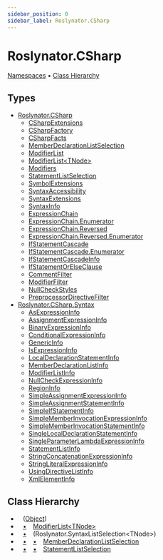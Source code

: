 ```yaml
---
sidebar_position: 0
sidebar_label: Roslynator.CSharp
---
```


# Roslynator\.CSharp

[Namespaces](#namespaces) &#x2022; [Class Hierarchy](#class-hierarchy)

## Types

* [Roslynator.CSharp](../../docs/api/Roslynator/CSharp/index.md)
  * [CSharpExtensions](../../docs/api/Roslynator/CSharp/CSharpExtensions/index.md)
  * [CSharpFactory](../../docs/api/Roslynator/CSharp/CSharpFactory/index.md)
  * [CSharpFacts](../../docs/api/Roslynator/CSharp/CSharpFacts/index.md)
  * [MemberDeclarationListSelection](../../docs/api/Roslynator/CSharp/MemberDeclarationListSelection/index.md)
  * [ModifierList](../../docs/api/Roslynator/CSharp/ModifierList/index.md)
  * [ModifierList&lt;TNode&gt;](../../docs/api/Roslynator/CSharp/ModifierList-1/index.md)
  * [Modifiers](../../docs/api/Roslynator/CSharp/Modifiers/index.md)
  * [StatementListSelection](../../docs/api/Roslynator/CSharp/StatementListSelection/index.md)
  * [SymbolExtensions](../../docs/api/Roslynator/CSharp/SymbolExtensions/index.md)
  * [SyntaxAccessibility](../../docs/api/Roslynator/CSharp/SyntaxAccessibility/index.md)
  * [SyntaxExtensions](../../docs/api/Roslynator/CSharp/SyntaxExtensions/index.md)
  * [SyntaxInfo](../../docs/api/Roslynator/CSharp/SyntaxInfo/index.md)
  * [ExpressionChain](../../docs/api/Roslynator/CSharp/ExpressionChain/index.md)
  * [ExpressionChain.Enumerator](../../docs/api/Roslynator/CSharp/ExpressionChain/Enumerator/index.md)
  * [ExpressionChain.Reversed](../../docs/api/Roslynator/CSharp/ExpressionChain/Reversed/index.md)
  * [ExpressionChain.Reversed.Enumerator](../../docs/api/Roslynator/CSharp/ExpressionChain/Reversed/Enumerator/index.md)
  * [IfStatementCascade](../../docs/api/Roslynator/CSharp/IfStatementCascade/index.md)
  * [IfStatementCascade.Enumerator](../../docs/api/Roslynator/CSharp/IfStatementCascade/Enumerator/index.md)
  * [IfStatementCascadeInfo](../../docs/api/Roslynator/CSharp/IfStatementCascadeInfo/index.md)
  * [IfStatementOrElseClause](../../docs/api/Roslynator/CSharp/IfStatementOrElseClause/index.md)
  * [CommentFilter](../../docs/api/Roslynator/CSharp/CommentFilter/index.md)
  * [ModifierFilter](../../docs/api/Roslynator/CSharp/ModifierFilter/index.md)
  * [NullCheckStyles](../../docs/api/Roslynator/CSharp/NullCheckStyles/index.md)
  * [PreprocessorDirectiveFilter](../../docs/api/Roslynator/CSharp/PreprocessorDirectiveFilter/index.md)
* [Roslynator.CSharp.Syntax](../../docs/api/Roslynator/CSharp/Syntax/index.md)
  * [AsExpressionInfo](../../docs/api/Roslynator/CSharp/Syntax/AsExpressionInfo/index.md)
  * [AssignmentExpressionInfo](../../docs/api/Roslynator/CSharp/Syntax/AssignmentExpressionInfo/index.md)
  * [BinaryExpressionInfo](../../docs/api/Roslynator/CSharp/Syntax/BinaryExpressionInfo/index.md)
  * [ConditionalExpressionInfo](../../docs/api/Roslynator/CSharp/Syntax/ConditionalExpressionInfo/index.md)
  * [GenericInfo](../../docs/api/Roslynator/CSharp/Syntax/GenericInfo/index.md)
  * [IsExpressionInfo](../../docs/api/Roslynator/CSharp/Syntax/IsExpressionInfo/index.md)
  * [LocalDeclarationStatementInfo](../../docs/api/Roslynator/CSharp/Syntax/LocalDeclarationStatementInfo/index.md)
  * [MemberDeclarationListInfo](../../docs/api/Roslynator/CSharp/Syntax/MemberDeclarationListInfo/index.md)
  * [ModifierListInfo](../../docs/api/Roslynator/CSharp/Syntax/ModifierListInfo/index.md)
  * [NullCheckExpressionInfo](../../docs/api/Roslynator/CSharp/Syntax/NullCheckExpressionInfo/index.md)
  * [RegionInfo](../../docs/api/Roslynator/CSharp/Syntax/RegionInfo/index.md)
  * [SimpleAssignmentExpressionInfo](../../docs/api/Roslynator/CSharp/Syntax/SimpleAssignmentExpressionInfo/index.md)
  * [SimpleAssignmentStatementInfo](../../docs/api/Roslynator/CSharp/Syntax/SimpleAssignmentStatementInfo/index.md)
  * [SimpleIfStatementInfo](../../docs/api/Roslynator/CSharp/Syntax/SimpleIfStatementInfo/index.md)
  * [SimpleMemberInvocationExpressionInfo](../../docs/api/Roslynator/CSharp/Syntax/SimpleMemberInvocationExpressionInfo/index.md)
  * [SimpleMemberInvocationStatementInfo](../../docs/api/Roslynator/CSharp/Syntax/SimpleMemberInvocationStatementInfo/index.md)
  * [SingleLocalDeclarationStatementInfo](../../docs/api/Roslynator/CSharp/Syntax/SingleLocalDeclarationStatementInfo/index.md)
  * [SingleParameterLambdaExpressionInfo](../../docs/api/Roslynator/CSharp/Syntax/SingleParameterLambdaExpressionInfo/index.md)
  * [StatementListInfo](../../docs/api/Roslynator/CSharp/Syntax/StatementListInfo/index.md)
  * [StringConcatenationExpressionInfo](../../docs/api/Roslynator/CSharp/Syntax/StringConcatenationExpressionInfo/index.md)
  * [StringLiteralExpressionInfo](../../docs/api/Roslynator/CSharp/Syntax/StringLiteralExpressionInfo/index.md)
  * [UsingDirectiveListInfo](../../docs/api/Roslynator/CSharp/Syntax/UsingDirectiveListInfo/index.md)
  * [XmlElementInfo](../../docs/api/Roslynator/CSharp/Syntax/XmlElementInfo/index.md)

## Class Hierarchy

* &ensp; \([Object](https://docs.microsoft.com/en-us/dotnet/api/system.object)\)<a id="class-hierarchy-System_Object"></a>
* &ensp; [&bull;](#class-hierarchy-System_Object "Object") &ensp; [ModifierList&lt;TNode&gt;](../../docs/api/Roslynator/CSharp/ModifierList-1/index.md)<a id="class-hierarchy-Roslynator_CSharp_ModifierList_1"></a>
* &ensp; [&bull;](#class-hierarchy-System_Object "Object") &ensp; \(Roslynator\.SyntaxListSelection&lt;TNode&gt;\)<a id="class-hierarchy-Roslynator_SyntaxListSelection_1"></a>
* &ensp; [&bull;](#class-hierarchy-System_Object "Object") &ensp; [&bull;](#class-hierarchy-Roslynator_SyntaxListSelection_1 "SyntaxListSelection&lt;TNode&gt;") &ensp; [MemberDeclarationListSelection](../../docs/api/Roslynator/CSharp/MemberDeclarationListSelection/index.md)<a id="class-hierarchy-Roslynator_CSharp_MemberDeclarationListSelection"></a>
* &ensp; [&bull;](#class-hierarchy-System_Object "Object") &ensp; [&bull;](#class-hierarchy-Roslynator_SyntaxListSelection_1 "SyntaxListSelection&lt;TNode&gt;") &ensp; [StatementListSelection](../../docs/api/Roslynator/CSharp/StatementListSelection/index.md)<a id="class-hierarchy-Roslynator_CSharp_StatementListSelection"></a>

